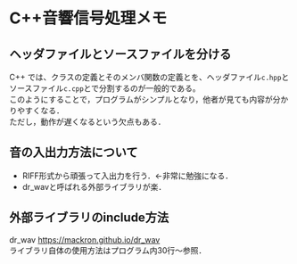 # C++音響信号処理メモ


## ヘッダファイルとソースファイルを分ける
C++ では、クラスの定義とそのメンバ関数の定義とを、ヘッダファイル`c.hpp`とソースファイル`c.cpp`とで分割するのが一般的である。  
このようにすることで，プログラムがシンプルとなり，他者が見ても内容が分かりやすくなる．  
ただし，動作が遅くなるという欠点もある． 

## 音の入出力方法について
- RIFF形式から頑張って入出力を行う．←非常に勉強になる．
- dr_wavと呼ばれる外部ライブラリが楽．

## 外部ライブラリのinclude方法
dr_wav https://mackron.github.io/dr_wav  
ライブラリ自体の使用方法はプログラム内30行〜参照．



